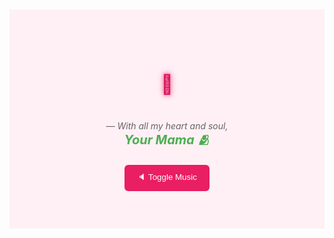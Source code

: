 <section id="dear-pellama" style="padding: 60px 20px; background: #fff0f6;">
  <h2 style="text-align: center; font-size: 30px; color: #d81b60; animation: glow 2s infinite alternate;">
    💖 <span id="typewriter"></span>
  </h2>

  <p id="love-message" style="font-size: 19px; max-width: 800px; margin: 40px auto 20px; line-height: 2; color: #444; text-align: center;"></p>

  <p style="text-align:center; font-style: italic; color: #666; margin-top: 40px;">
    — With all my heart and soul,<br>
    <strong style="color:#4caf50; font-size: 20px;">Your Mama 🫂</strong>
  </p>

  <!-- Music -->
  <audio id="bgMusic" autoplay loop>
    <source src="https://cdn.pixabay.com/download/audio/2022/03/10/audio_912b5ed250.mp3?filename=romantic-love-109163.mp3" type="audio/mpeg">
    Your browser does not support the audio tag.
  </audio>

  <div style="text-align:center; margin-top:20px;">
    <button onclick="toggleMusic()" style="padding:10px 20px; background:#e91e63; color:white; border:none; border-radius:6px; cursor:pointer;">
      🔈 Toggle Music
    </button>
  </div>
</section>

<style>
@keyframes glow {
  from {
    text-shadow: 0 0 5px #f06292, 0 0 10px #f06292;
  }
  to {
    text-shadow: 0 0 15px #f48fb1, 0 0 30px #f8bbd0;
  }
}
</style>

<script>
// Typing effect
const heading = "MY DEAR PELLAMA 💌";
let messageLines = [
  "LOVE U RAA ❤️",
  "NUVVU VACHINAPPUDU NUCHI CHALA CHANGE AYYINDI RA LIFE",
  "EDO PUNYAM VALLA NUV NAKU VARAM LA VACHAV RA",
  "NENU CHALA LUCKY GA FEEL AVTHUNNA RA",
  "KANI OKKATE BADHA RA NAKU...",
  "Mi sthayi madhi kadu ra adi.",
  "Emi teliyakundane natho close ayyav...",
  "Navalla nuvvu mi vallatho anni matalu padali...",
  "Ippudu idi antha telisi kuda natho unnav ra...",
  "Chala goppa manasu ra nidhi 💚",
  "Nila love care support cheseki navalla kuda avtha ledu ra...",
  "Main ga nuvvu nanni chala nammuthunnav ra...",
  "Luv u raaa 💚",
  "Manam okkati ayyam...",
  "Mana life lo chala dreams anukunnam ra...",
  "Avanni jaragali, fullfill avvali ani korukuntunna ra...",
  "Love u raa forever ❤️"
];

let i = 0, j = 0;
let currentLine = '', isDeleting = false;

function type() {
  const h = document.getElementById('typewriter');
  const p = document.getElementById('love-message');

  if (j < heading.length) {
    h.textContent += heading.charAt(j);
    j++;
    setTimeout(type, 100);
  } else {
    if (i < messageLines.length) {
      currentLine = messageLines[i];
      p.innerHTML += currentLine + "<br><br>";
      i++;
      setTimeout(type, 800);
    }
  }
}
type();

// Toggle music
function toggleMusic() {
  let music = document.getElementById("bgMusic");
  if (music.paused) {
    music.play();
  } else {
    music.pause();
  }
}
</script>

